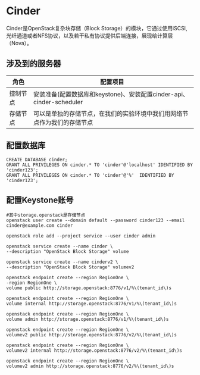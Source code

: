 # Cinder

Cinder是OpenStack复杂块存储（Block Storage）的模块，它通过使用iSCSI, 光纤通道或者NFS协议，以及若干私有协议提供后端连接，展现给计算层（Nova）。

## 涉及到的服务器
角色 |配置项目
---|---
控制节点|安装准备(配置数据库和keystone)、安装配置cinder-api、cinder-scheduler 
存储节点|可以是单独的存储节点，在我们的实验环境中我们用网络节点作为我们的存储节点

## 配置数据库
```
CREATE DATABASE cinder;
GRANT ALL PRIVILEGES ON cinder.* TO 'cinder'@'localhost' IDENTIFIED BY 'cinder123';
GRANT ALL PRIVILEGES ON cinder.* TO 'cinder'@'%'  IDENTIFIED BY 'cinder123';
```

## 配置Keystone账号
```
#其中storage.openstack是存储节点
openstack user create --domain default --password cinder123 --email cinder@example.com cinder

openstack role add --project service --user cinder admin

openstack service create --name cinder \
--description "OpenStack Block Storage" volume

openstack service create --name cinderv2 \
--description "OpenStack Block Storage" volumev2

openstack endpoint create --region RegionOne \
-region RegionOne \
volume public http://storage.openstack:8776/v1/%\(tenant_id\)s

openstack endpoint create --region RegionOne \
volume internal http://storage.openstack:8776/v1/%\(tenant_id\)s

openstack endpoint create --region RegionOne \
volume admin http://storage.openstack:8776/v1/%\(tenant_id\)s

openstack endpoint create --region RegionOne \
volumev2 public http://storage.openstack:8776/v2/%\(tenant_id\)s

openstack endpoint create --region RegionOne \
volumev2 internal http://storage.openstack:8776/v2/%\(tenant_id\)s

openstack endpoint create --region RegionOne \
volumev2 admin http://storage.openstack:8776/v2/%\(tenant_id\)s
```
